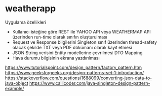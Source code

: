 # weatherapp

Uygulama özellikleri

- Kullanıcı isteğine göre REST ile YAHOO API veya WEATHERMAP API üzerinden run-time olarak sınıfın oluşturulması
- Request ve Response bilgilerini Singleton sınıf üzerinden thread-safety olacak şekilde TXT veya PDF dökümanı olarak kayıt etmesi
- JSON String verisini Entity modellerine çevrilmesi DTO Mapping
- Hava durumu bilgisinin ekrana yazdırılması

https://www.tutorialspoint.com/design_pattern/factory_pattern.htm
https://www.geeksforgeeks.org/design-patterns-set-1-introduction/
https://stackoverflow.com/questions/1688099/converting-json-data-to-java-object
https://www.callicoder.com/java-singleton-design-pattern-example/
